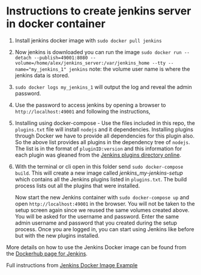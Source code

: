# Instructions to create jenkins server in docker container

1. Install jenkins docker image with `sudo docker pull jenkins`
2. Now jenkins is downloaded you can run the image
    `sudo docker run --detach --publish=49001:8080 --volume=/home/alex/jenkins_server:/var/jenkins_home --tty --name="my_jenkins_1" jenkins`
    note: the volume user name is where the jenkins data is stored.
3. `sudo docker logs my_jenkins_1` will output the log and reveal the admin password.
4. Use the password to access jenkins by opening a browser to `http://localhost:49001` and following the instructions,
5. Installing using docker-compose -
    Use the files included in this repo, the `plugins.txt` file will install `nodejs` and it dependencies. Installing plugins through Docker we have to provide all dependencies for this plugin also. 
    So the above list provides all plugins in the dependency tree of `nodejs`. The list is in the format of `pluginID:version` 
    and this information for each plugin was gleaned from the [Jenkins plugins directory online](https://plugins.jenkins.io).
6. With the terminal or cli open in this folder send `sudo docker-compose build`. This will create a new image called *jenkins_my-jenkins-setup* 
    which contains all the Jenkins plugins listed in `plugins.txt`. The build process lists out all the plugins that were installed.

    Now start the new Jenkins container with `sudo docker-compose up` and open `http://localhost:49001` in the browser.
    You will not be taken to the setup screen again since we reused the same volumes created above.
    You will be asked for the username and password. Enter the same admin username and password that you created during the setup process.
    Once you are logged in, you can start using Jenkins like before but with the new plugins installed.   
    
More details on how to use the Jenkins Docker image can be found from the [Dockerhub page for Jenkins](https://hub.docker.com/_/jenkins/).

Full instructions from [Jenkins Docker Image Example](https://examples.javacodegeeks.com/devops/docker/jenkins-docker-image-example/)
